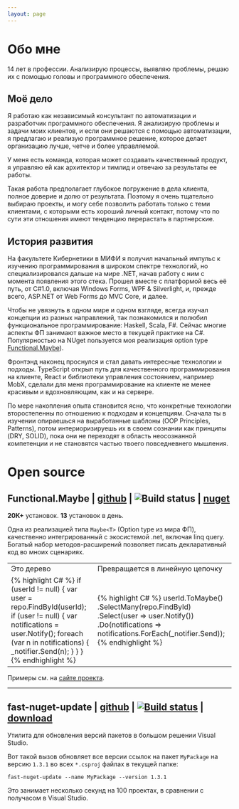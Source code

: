 ```yaml
---
layout: page
---
```

# Обо мне

14 лет в профессии. Анализирую процессы, выявляю проблемы, решаю их с помощью головы и программного обеспечения.

## Моё дело

Я работаю как независимый консультант по автоматизации и разработчик программного обеспечения. Я анализирую проблемы и задачи моих клиентов, и если они решаются с помощью автоматизации, я предлагаю и реализую программное решение, которое делает организацию лучше, четче и более управляемой. 

У меня есть команда, которая может создавать качественный продукт, я управляю ей как архитектор и тимлид и отвечаю за результаты ее работы.

Такая работа предполагает глубокое погружение в дела клиента, полное доверие и долю от результата. Поэтому я очень тщательно выбираю проекты, и могу себе позволить работать только с теми клиентами, с которыми есть хороший личный контакт, потому что по сути эти отношения имеют тенденцию перерастать в партнерские. 

## История развития

На факультете Кибернетики в МИФИ я получил начальный импульс к изучению программирования в широком спектре технологий, но специализировался дальше на мире .NET, начав работу с ним с момента появления этого стека. Прошел вместе с платформой весь её путь, от C#1.0, включая Windows Forms, WPF & Silverlight, и, прежде всего, ASP.NET от Web Forms до MVC Core, и далее. 

Чтобы не увязнуть в одном мире и одном взгляде, всегда изучал концепции из разных направлений, так познакомился и полюбил функциональное программирование: Haskell, Scala, F#. Сейчас многие аспекты ФП занимают важное место в текущей практике на C#. Популярностью на NUget пользуется моя реализация option type [Functional.Maybe](https://github.com/AndreyTsvetkov/Functional.Maybe)). 

Фронтэнд наконец проснулся и стал давать интересные технологии и подходы. TypeScript открыл путь для качественного программирования на клиенте, React и библиотеки управления состоянием, например MobX, сделали для меня программирование на клиенте не менее красивым и вдохновляющим, как и на сервере.  

По мере накопления опыта становится ясно, что конкретные технологии второстепенны по отношению к подходам и концепциям. Сначала ты в изучении опираешься на выработанные шаблоны (OOP Principles, Patterns), потом интериоризируешь их в своем сознании как принципы (DRY, SOLID), пока они не переходят в область неосознанной компетенции и не становятся частью твоего повседневнего мышления. 



<!-- 
# Last blog posts

<ul>
  {% for post in site.posts %}
    <li>
      <a href="{{ post.url }}">{{ post.title }}</a>
    </li>
  {% endfor %}
</ul> -->

# Open source


## Functional.Maybe | [github](https://github.com/AndreyTsvetkov/Functional.Maybe) | ![Build status](https://ci.appveyor.com/api/projects/status/8e2bdbu4q60vu2o5?svg=true) | [nuget](https://www.nuget.org/packages/Functional.Maybe/)

**20К+** установок. **13** установок в день.

Одна из реализацией типа `Maybe<T>` (Option type из мира ФП), качественно интегрированный с экосистемой .net, включая linq query. Богатый набор методов-расширений позволяет писать декларативный код во мноих сценариях. 

<table class="narrow-figure">
    <tr>
        <td>Это дерево</td>
        <td>Превращается в линейную цепочку</td>
    </tr>
    <tr>
        <td>
{% highlight C# %}
if (userId != null) 
{
    var user = repo.FindById(userId);
    if (user != null) 
    {
        var notifications = user.Notify();
        foreach (var n in notifications)
        {
            _notifier.Send(n);
        }
    }
}
{% endhighlight %}            
        </td>
        <td>
{% highlight C# %}
userId.ToMaybe()
    .SelectMany(repo.FindById)
    .Select(user => user.Notify())
    .Do(notifications => 
        notifications.ForEach(_notifier.Send));
{% endhighlight %}            
        </td>
    </tr>
</table>

Примеры см. на [сайте проекта](https://github.com/AndreyTsvetkov/Functional.Maybe/blob/master/Readme.md).

---

## fast-nuget-update | [github](https://github.com/AndreyTsvetkov/fast-nuget-update ) | [![Build status](https://ci.appveyor.com/api/projects/status/ckwopqwiws29cxmn?svg=true)](https://ci.appveyor.com/project/AndreyTS/fast-nuget-update) | [download](https://github.com/AndreyTsvetkov/fast-nuget-update/releases)

Утилита для обновления версий пакетов в большом решении Visual Studio.

Вот такой вызов обновляет все версии ссылок на пакет `MyPackage` на версию `1.3.1` во всех `*.csproj` файлах в текущей папке: 

    fast-nuget-update --name MyPackage --version 1.3.1

Это занимает несколько секунд на 100 проектах, в сравнении с получасом в Visual Studio.  

